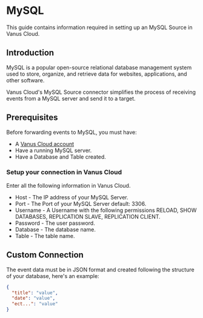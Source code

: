 # MySQL

This guide contains information required in setting up an MySQL Source in Vanus Cloud.  

## Introduction  

MySQL is a popular open-source relational database management system used to store, organize, and retrieve data for websites, applications, and other software.

Vanus Cloud's MySQL Source connector simplifies the process of receiving events from a MySQL server and send it to a target.

## Prerequisites
Before forwarding events to MySQL, you must have:

- A [Vanus Cloud account](https://cloud.vanus.ai)
- Have a running MySQL server.
- Have a Database and Table created.


### Setup your connection in Vanus Cloud

Enter all the following information in Vanus Cloud.
- Host - The IP address of your MySQL Server.
- Port - The Port of your MySQL Server default: 3306.
- Username - A Username with the following permissions RELOAD, SHOW DATABASES, REPLICATION SLAVE, REPLICATION CLIENT.
- Password - The user password.
- Database - The database name.
- Table - The table name.


## Custom Connection

The event data must be in JSON format and created following the structure of your database, here's an example:

```json
{
  "title": "value",
  "date": "value",
  "ect...": "value"
}
```
